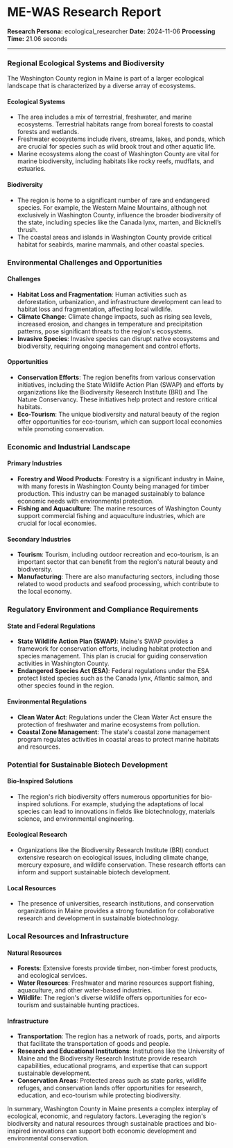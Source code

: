 # ME-WAS Research Report

**Research Persona:** ecological_researcher
**Date:** 2024-11-06
**Processing Time:** 21.06 seconds

---

### Regional Ecological Systems and Biodiversity

The Washington County region in Maine is part of a larger ecological landscape that is characterized by a diverse array of ecosystems.

#### Ecological Systems
- The area includes a mix of terrestrial, freshwater, and marine ecosystems. Terrestrial habitats range from boreal forests to coastal forests and wetlands.
- Freshwater ecosystems include rivers, streams, lakes, and ponds, which are crucial for species such as wild brook trout and other aquatic life.
- Marine ecosystems along the coast of Washington County are vital for marine biodiversity, including habitats like rocky reefs, mudflats, and estuaries.

#### Biodiversity
- The region is home to a significant number of rare and endangered species. For example, the Western Maine Mountains, although not exclusively in Washington County, influence the broader biodiversity of the state, including species like the Canada lynx, marten, and Bicknell’s thrush.
- The coastal areas and islands in Washington County provide critical habitat for seabirds, marine mammals, and other coastal species.

### Environmental Challenges and Opportunities

#### Challenges
- **Habitat Loss and Fragmentation**: Human activities such as deforestation, urbanization, and infrastructure development can lead to habitat loss and fragmentation, affecting local wildlife.
- **Climate Change**: Climate change impacts, such as rising sea levels, increased erosion, and changes in temperature and precipitation patterns, pose significant threats to the region's ecosystems.
- **Invasive Species**: Invasive species can disrupt native ecosystems and biodiversity, requiring ongoing management and control efforts.

#### Opportunities
- **Conservation Efforts**: The region benefits from various conservation initiatives, including the State Wildlife Action Plan (SWAP) and efforts by organizations like the Biodiversity Research Institute (BRI) and The Nature Conservancy. These initiatives help protect and restore critical habitats.
- **Eco-Tourism**: The unique biodiversity and natural beauty of the region offer opportunities for eco-tourism, which can support local economies while promoting conservation.

### Economic and Industrial Landscape

#### Primary Industries
- **Forestry and Wood Products**: Forestry is a significant industry in Maine, with many forests in Washington County being managed for timber production. This industry can be managed sustainably to balance economic needs with environmental protection.
- **Fishing and Aquaculture**: The marine resources of Washington County support commercial fishing and aquaculture industries, which are crucial for local economies.

#### Secondary Industries
- **Tourism**: Tourism, including outdoor recreation and eco-tourism, is an important sector that can benefit from the region's natural beauty and biodiversity.
- **Manufacturing**: There are also manufacturing sectors, including those related to wood products and seafood processing, which contribute to the local economy.

### Regulatory Environment and Compliance Requirements

#### State and Federal Regulations
- **State Wildlife Action Plan (SWAP)**: Maine's SWAP provides a framework for conservation efforts, including habitat protection and species management. This plan is crucial for guiding conservation activities in Washington County.
- **Endangered Species Act (ESA)**: Federal regulations under the ESA protect listed species such as the Canada lynx, Atlantic salmon, and other species found in the region.

#### Environmental Regulations
- **Clean Water Act**: Regulations under the Clean Water Act ensure the protection of freshwater and marine ecosystems from pollution.
- **Coastal Zone Management**: The state's coastal zone management program regulates activities in coastal areas to protect marine habitats and resources.

### Potential for Sustainable Biotech Development

#### Bio-Inspired Solutions
- The region's rich biodiversity offers numerous opportunities for bio-inspired solutions. For example, studying the adaptations of local species can lead to innovations in fields like biotechnology, materials science, and environmental engineering.

#### Ecological Research
- Organizations like the Biodiversity Research Institute (BRI) conduct extensive research on ecological issues, including climate change, mercury exposure, and wildlife conservation. These research efforts can inform and support sustainable biotech development.

#### Local Resources
- The presence of universities, research institutions, and conservation organizations in Maine provides a strong foundation for collaborative research and development in sustainable biotechnology.

### Local Resources and Infrastructure

#### Natural Resources
- **Forests**: Extensive forests provide timber, non-timber forest products, and ecological services.
- **Water Resources**: Freshwater and marine resources support fishing, aquaculture, and other water-based industries.
- **Wildlife**: The region's diverse wildlife offers opportunities for eco-tourism and sustainable hunting practices.

#### Infrastructure
- **Transportation**: The region has a network of roads, ports, and airports that facilitate the transportation of goods and people.
- **Research and Educational Institutions**: Institutions like the University of Maine and the Biodiversity Research Institute provide research capabilities, educational programs, and expertise that can support sustainable development.
- **Conservation Areas**: Protected areas such as state parks, wildlife refuges, and conservation lands offer opportunities for research, education, and eco-tourism while protecting biodiversity.

In summary, Washington County in Maine presents a complex interplay of ecological, economic, and regulatory factors. Leveraging the region's biodiversity and natural resources through sustainable practices and bio-inspired innovations can support both economic development and environmental conservation.